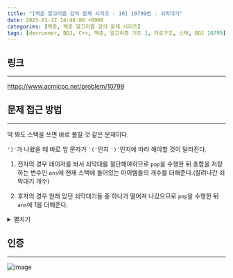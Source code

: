 ```yaml
---
title: "[백준 알고리즘 강의 문제 시리즈 - 10] 10799번 : 쇠막대기"
date: 2023-01-17 14:48:00 +0900
categories: [백준, 백준 알고리즘 강의 문제 시리즈]
tags: [devrunner, BOJ, C++, 백준, 알고리즘 기초 1, 자료구조, 스택, BOJ 10799]
---
```


## **링크**

---

<https://www.acmicpc.net/problem/10799>

## **문제 접근 방법**

---

딱 봐도 스택을 쓰면 바로 풀릴 것 같은 문제이다.

`')'`가 나왔을 때 바로 앞 문자가 `'('`인지 `')'`인지에 따라 해야할 것이 달라진다.

1. 전자의 경우 레이저를 쏴서 쇠막대를 절단해야하므로 `pop`을 수행한 뒤 총합을 저장하는 변수인 `ans`에 현재 스택에 들어있는 아이템들의 개수를 더해준다.(잘려나간 쇠막대기 개수)

2. 후자의 경우 원래 있던 쇠막대기들 중 하나가 떨어져 나갔으므로 `pop`을 수행한 뒤 `ans`에 1을 더해준다.

<details>
<summary>펼치기</summary>
<div markdown="1">

```cpp
#include <bits/stdc++.h>
using namespace std;

int main() {
  string str;
  cin >> str;

  // '('를 저장할 스택
  stack<char> stk;
  /* 정답을 저장할 변수.
  잘려진 쇠막대기 조각의 총 개수를 의미한다. */
  int ans = 0;
  // 문자열에서 현재 문자의 앞 문자를 저장할 변수다.
  char prev = '(';

  for (char a : str) {
    if (a == '(') {
      stk.push(a);
    } else {
      stk.pop();
      if (prev == '(') {
        ans += stk.size();
      } else {
        ans += 1;
      }
    }

    prev = a;
  }

  cout << ans;

  return 0;
}
```

</div>
</details>

## **인증**

---

![image](https://user-images.githubusercontent.com/87963766/212815794-337eeb5a-5d8b-4a55-817a-e9f4447a9bfe.png)
